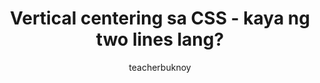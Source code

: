 ---
title: Vertical centering sa CSS - kaya ng two lines lang?
permalink: /videos/block-align-content/
banner:
  title: "align-content"
  subtitle: CSS
description: Nahihirapan ka pa rin bang mag-center ng mga elements sa CSS? May madali nang way para magawa iyan.
author: teacherbuknoy
rssLink: https://www.tiktok.com/@antaresphdev/video/7395934935049211152
syndication:
  - https://www.dailymotion.com/video/x92xktg
  - https://youtube.com/shorts/wdDa8Iv7sEw
  - https://www.facebook.com/share/r/tyDQRjqVLVKsPDG5/
  - https://www.tiktok.com/@antaresphdev/video/7395934935049211152
video:
  provider: cdn
  lang: tl
  formats:
    - path: /videos/block-align-content/block-align-content.mp4
      type: video/mp4
      width: 1080
      height: 1920
  captions:
    - url: /assets/files/videos/block-align-content/block-align-content.vtt
      lang: tl
      kind: captions
      label: Filipino
      isDefault: true
    - url: /assets/files/videos/block-align-content/block-align-content.en-US.vtt
      lang: en-US
      kind: subtitles
      label: English (US)
cover:
  folder: block-align-content
  filename: cover.png
  sizes: [300, 600, 900, 1200, 1440, 1920]
  formats: ['png', 'webp', 'avif']
  width: 1080
  height: 1920
tags:
  - css
type: short
---